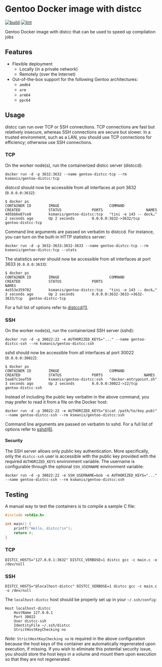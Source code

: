 # Gentoo Docker image with distcc
[![build](https://github.com/KSmanis/docker-gentoo-distcc/workflows/build/badge.svg)](https://github.com/KSmanis/docker-gentoo-distcc/actions?workflow=build)
[![lint](https://github.com/KSmanis/docker-gentoo-distcc/workflows/lint/badge.svg)](https://github.com/KSmanis/docker-gentoo-distcc/actions?workflow=lint)

Gentoo Docker image with distcc that can be used to speed up compilation jobs

## Features
* Flexible deployment
  * Locally (in a private network)
  * Remotely (over the Internet)
* Out-of-the-box support for the following Gentoo architectures:
  * `amd64`
  * `arm`
  * `arm64`
  * `ppc64`

## Usage
distcc can run over TCP or SSH connections. TCP connections are fast but relatively insecure, whereas SSH connections are secure but slower. In a trusted environment, such as a LAN, you should use TCP connections for efficiency; otherwise use SSH connections.

### TCP
On the worker node(s), run the containerized distcc server (distccd):
```shell
docker run -d -p 3632:3632 --name gentoo-distcc-tcp --rm ksmanis/gentoo-distcc:tcp
```

distccd should now be accessible from all interfaces at port 3632 (`0.0.0.0:3632`):
```shell
$ docker ps
CONTAINER ID        IMAGE                       COMMAND                  CREATED             STATUS              PORTS                    NAMES
405bb6e87ce8        ksmanis/gentoo-distcc:tcp   "tini -e 143 -- dock…"   2 seconds ago       Up 2 seconds        0.0.0.0:3632->3632/tcp   gentoo-distcc-tcp
```

Command line arguments are passed on verbatim to distccd. For instance, you can turn on the built-in HTTP statistics server:
```shell
docker run -d -p 3632-3633:3632-3633 --name gentoo-distcc-tcp --rm ksmanis/gentoo-distcc:tcp --stats
```

The statistics server should now be accessible from all interfaces at port 3633 (`0.0.0.0:3633`):
```shell
$ docker ps
CONTAINER ID        IMAGE                       COMMAND                  CREATED             STATUS              PORTS                              NAMES
4e553e359782        ksmanis/gentoo-distcc:tcp   "tini -e 143 -- dock…"   3 seconds ago       Up 2 seconds        0.0.0.0:3632-3633->3632-3633/tcp   gentoo-distcc-tcp
```

For a full list of options refer to [distccd(1)](https://linux.die.net/man/1/distccd).

### SSH
On the worker node(s), run the containerized SSH server (sshd):
```shell
docker run -d -p 30022:22 -e AUTHORIZED_KEYS="..." --name gentoo-distcc-ssh --rm ksmanis/gentoo-distcc:ssh
```

sshd should now be accessible from all interfaces at port 30022 (`0.0.0.0:30022`):
```shell
$ docker ps
CONTAINER ID        IMAGE                       COMMAND                  CREATED             STATUS              PORTS                   NAMES
5aa87c1eaf59        ksmanis/gentoo-distcc:ssh   "docker-entrypoint.sh"   3 seconds ago       Up 2 seconds        0.0.0.0:30022->22/tcp   gentoo-distcc-ssh
```

Instead of including the public key verbatim in the above command, you may prefer to read it from a file on the Docker host:
```shell
docker run -d -p 30022:22 -e AUTHORIZED_KEYS="$(cat /path/to/key.pub)" --name gentoo-distcc-ssh --rm ksmanis/gentoo-distcc:ssh
```

Command line arguments are passed on verbatim to sshd. For a full list of options refer to [sshd(8)](https://linux.die.net/man/8/sshd).

#### Security
The SSH server allows only public key authentication. More specifically, only the `distcc-ssh` user is accessible with the public key provided with the required `AUTHORIZED_KEYS` environment variable. The username is configurable through the optional `SSH_USERNAME` environment variable:
```shell
docker run -d -p 30022:22 -e SSH_USERNAME=bob -e AUTHORIZED_KEYS="..." --name gentoo-distcc-ssh --rm ksmanis/gentoo-distcc:ssh
```

## Testing
A manual way to test the containers is to compile a sample C file:
```c
#include <stdio.h>

int main() {
    printf("Hello, distcc!\n");
    return 0;
}
```

### TCP
```shell
DISTCC_HOSTS="127.0.0.1:3632" DISTCC_VERBOSE=1 distcc gcc -c main.c -o /dev/null
```

### SSH
```shell
DISTCC_HOSTS="@localhost-distcc" DISTCC_VERBOSE=1 distcc gcc -c main.c -o /dev/null
```

The `localhost-distcc` host should be properly set up in your `~/.ssh/config`:
```ssh-config
Host localhost-distcc
    HostName 127.0.0.1
    Port 30022
    User distcc-ssh
    IdentityFile ~/.ssh/distcc
    StrictHostKeyChecking no
```

*Note*: `StrictHostKeyChecking no` is required in the above configuration because the host keys of the container are automatically regenerated upon execution, if missing. If you wish to eliminate this potential security issue, you should store the host keys in a volume and mount them upon execution so that they are not regenerated.
